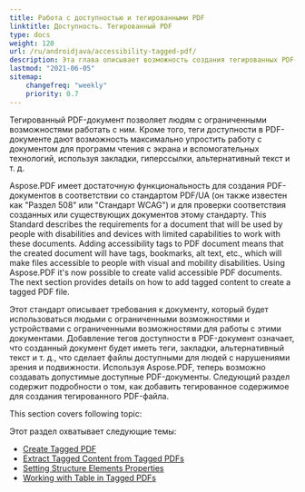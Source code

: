 ```yaml
---
title: Работа с доступностью и тегированными PDF
linktitle: Доступность. Тегированный PDF
type: docs
weight: 120
url: /ru/androidjava/accessibility-tagged-pdf/
description: Эта глава описывает возможность создания тегированных PDF-документов. Эта функция позволяет добавлять теги к структурным документам. Узнайте больше о способах получения доступных PDF.
lastmod: "2021-06-05"
sitemap:
    changefreq: "weekly"
    priority: 0.7
---
```


Тегированный PDF-документ позволяет людям с ограниченными возможностями работать с ним. Кроме того, теги доступности в PDF-документе дают возможность максимально упростить работу с документом для программ чтения с экрана и вспомогательных технологий, используя закладки, гиперссылки, альтернативный текст и т. д.

Aspose.PDF имеет достаточную функциональность для создания PDF-документов в соответствии со стандартом PDF/UA (он также известен как "Раздел 508" или "Стандарт WCAG") и для проверки соответствия созданных или существующих документов этому стандарту.
 This Standard describes the requirements for a document that will be used by people with disabilities and devices with limited capabilities to work with these documents. Adding accessibility tags to PDF document means that the created document will have tags, bookmarks, alt text, etc., which will make files accessible to people with visual and mobility disabilities. Using Aspose.PDF it's now possible to create valid accessible PDF documents. The next section provides details on how to add tagged content to create a tagged PDF file.

Этот стандарт описывает требования к документу, который будет использоваться людьми с ограниченными возможностями и устройствами с ограниченными возможностями для работы с этими документами. Добавление тегов доступности в PDF-документ означает, что созданный документ будет иметь теги, закладки, альтернативный текст и т. д., что сделает файлы доступными для людей с нарушениями зрения и подвижности. Используя Aspose.PDF, теперь возможно создавать допустимые доступные PDF-документы. Следующий раздел содержит подробности о том, как добавить тегированное содержимое для создания тегированного PDF-файла.

This section covers following topic:

Этот раздел охватывает следующие темы:

- [Create Tagged PDF](/pdf/ru/andriodjava/create-tagged-pdf-documents/)
- [Extract Tagged Content from Tagged PDFs](/pdf/ru/androidjava/extract-tagged-content-from-tagged-pdfs/)
- [Setting Structure Elements Properties](/pdf/ru/androidjava/set-tagged-pdfs-element-properties/)
- [Working with Table in Tagged PDFs](/pdf/ru/androidjava/working-with-table-in-tagged-pdfs/)